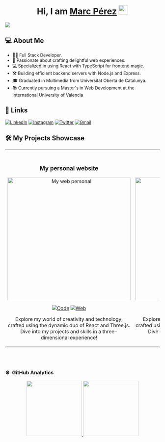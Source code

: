 <div align="center">
<h1 align="center">Hi, I am <a href="https://www.marc-perez.com/">Marc Pérez</a> <img src="https://emojis.slackmojis.com/emojis/images/1531849430/4246/blob-sunglasses.gif?1531849430" width="30"/></h1>
</div>
<img src="https://imgur.com/GJGioCS.png">

## 💻 About Me

- 👨‍💻 Full Stack Developer.
- 🚀 Passionate about crafting delightful web experiences.
- 💻 Specialized in using React with TypeScript for frontend magic.
- 🛠️ Building efficient backend servers with Node.js and Express.
- 🎓 Graduated in Multimedia from Universitat Oberta de Catalunya.
- 📚 Currently pursuing a Master's in Web Development at the International University of Valencia

## 🔗 Links

[![LinkedIn](https://img.shields.io/badge/LinkedIn-0A66C2?style=for-the-badge&logo=linkedin&logoColor=ffffff&link=https://www.linkedin.com/in/marcperezsalat/)](https://www.linkedin.com/in/marcperezsalat/)
[![Instagram](https://img.shields.io/badge/Instagram-E4405F?style=for-the-badge&logo=instagram&logoColor=ffffff&link=https://www.instagram.com/marckvs/)](https://www.instagram.com/marckvs/)
[![Twitter](https://img.shields.io/badge/Twitter-1D9BF0?style=for-the-badge&logo=Twitter&logoColor=ffffff&link=https://twitter.com/Marcvs_XIII)](https://twitter.com/Marcvs_XIII)
[![Gmail](https://img.shields.io/badge/Gmail-EA4335?style=for-the-badge&logo=Gmail&logoColor=ffffff&link=mailto:marcantoniperez@gmail.com)](mailto:marcantoniperez@gmail.com)

## 🛠️ My Projects Showcase

<table>
    <tr>
      <td width="50%">
        <br>
        <h3 align="center">My personal website</h3>
        <div align="center">
          <a href="https://github.com/MarckvsPerez/WebPersonal3D" target="_blank"><img src="https://imgur.com/SrD6o3D.png" width="400" alt="My web personal"></a>
          <p>
            <a href="https://github.com/MarckvsPerez/WebPersonal3D"><img src="https://img.shields.io/badge/Code-181717?style=for-the-badge&logo=github&link=https://github.com/MarckvsPerez/WebPersonal3D" alt="Code" /></a>
            <a href="https://www.marc-perez.com/"><img src="https://img.shields.io/badge/Web-5d0085?style=for-the-badge&logo=none&link=https://www.marc-perez.com/" alt="Web" /></a>
          </p>
          <p>
            Explore my world of creativity and technology, crafted using the dynamic duo of React and Three.js. Dive
            into my projects and skills in a three-dimensional experience!
          </p>
        </div>
      </td>
      <td width="50%">
        <br>
        <h3 align="center">GymChunin</h3>
        <div align="center">
          <a href="https://gymchunin.netlify.app/" target="_blank"><img src="https://imgur.com/CmzW2f5.png" width="400" alt="GymChunin"></a>
          <p>
            <a href="https://github.com/MarckvsPerez/GymChuninServer"><img src="https://img.shields.io/badge/Code-181717?style=for-the-badge&logo=github&link=https://github.com/MarckvsPerez/GymChuninServer" alt="Code" /></a>
            <a href="https://github.com/MarckvsPerez/GymChuninClient"><img src="https://img.shields.io/badge/Code-181717?style=for-the-badge&logo=github&link=https://github.com/MarckvsPerez/GymChuninClient" alt="Code" /></a>
            <a href="https://gymchunin.netlify.app/"><img src="https://img.shields.io/badge/Web-5d0085?style=for-the-badge&logo=none&link=https://gymchunin.netlify.app/" alt="Web" /></a>
          </p>
          <p>
            Explore my world of creativity and technology, crafted using the dynamic duo of React and Three.js. Dive
            into my projects and skills in a three-dimensional experience!
          </p>
        </div>
  </table>
                                                                               
</div>
<br>
                                                                           
</div>
<br>

### ⚙️ &nbsp;GitHub Analytics

<p align="center">
<a href="https://github.com/MarckvsPerez">
  <img height="180em" src="https://github-readme-stats-eight-theta.vercel.app/api?username=MarckvsPerez&show_icons=true&theme=nightowl&include_all_commits=true&count_private=true"/>
  <img height="180em" src="https://github-readme-stats-eight-theta.vercel.app/api/top-langs/?username=MarckvsPerez&layout=compact&langs_count=8&theme=nightowl"/>
</a>
</p>
